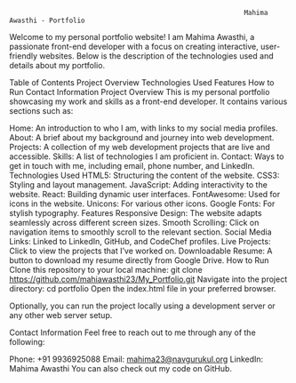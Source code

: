                                                                Mahima Awasthi - Portfolio

Welcome to my personal portfolio website! I am Mahima Awasthi, a passionate front-end developer with a focus on creating interactive, user-friendly websites. Below is the description of the technologies used and details about my portfolio.

Table of Contents
Project Overview
Technologies Used
Features
How to Run
Contact Information
Project Overview
This is my personal portfolio showcasing my work and skills as a front-end developer. It contains various sections such as:

Home: An introduction to who I am, with links to my social media profiles.
About: A brief about my background and journey into web development.
Projects: A collection of my web development projects that are live and accessible.
Skills: A list of technologies I am proficient in.
Contact: Ways to get in touch with me, including email, phone number, and LinkedIn.
Technologies Used
HTML5: Structuring the content of the website.
CSS3: Styling and layout management.
JavaScript: Adding interactivity to the website.
React: Building dynamic user interfaces.
FontAwesome: Used for icons in the website.
Unicons: For various other icons.
Google Fonts: For stylish typography.
Features
Responsive Design: The website adapts seamlessly across different screen sizes.
Smooth Scrolling: Click on navigation items to smoothly scroll to the relevant section.
Social Media Links: Linked to LinkedIn, GitHub, and CodeChef profiles.
Live Projects: Click to view the projects that I’ve worked on.
Downloadable Resume: A button to download my resume directly from Google Drive.
How to Run
Clone this repository to your local machine:
git clone https://github.com/mahiawasthi23/My_Portfolio.git
Navigate into the project directory:
cd portfolio
Open the index.html file in your preferred browser.

Optionally, you can run the project locally using a development server or any other web server setup.

Contact Information
Feel free to reach out to me through any of the following:

Phone: +91 9936925088
Email: mahima23@navgurukul.org
LinkedIn: Mahima Awasthi
You can also check out my code on GitHub.
